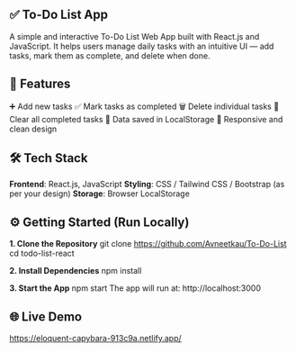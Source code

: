 ## ✅ To-Do List App

A simple and interactive To-Do List Web App built with React.js and JavaScript. It helps users manage daily tasks with an intuitive UI — add tasks, mark them as complete, and delete when done.

## 🚀 Features
➕ Add new tasks
✅ Mark tasks as completed
🗑️ Delete individual tasks
🧹 Clear all completed tasks
💾 Data saved in LocalStorage
📱 Responsive and clean design

## 🛠️ Tech Stack
**Frontend**: React.js, JavaScript
**Styling**: CSS / Tailwind CSS / Bootstrap (as per your design)
**Storage**: Browser LocalStorage

## ⚙️ Getting Started (Run Locally)
**1. Clone the Repository**
git clone https://github.com/Avneetkau/To-Do-List
cd todo-list-react

**2. Install Dependencies**
npm install

**3. Start the App**
npm start
The app will run at: http://localhost:3000

## 🌐 Live Demo
https://eloquent-capybara-913c9a.netlify.app/



